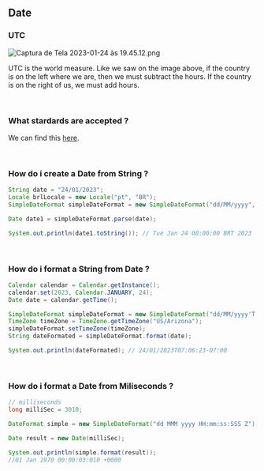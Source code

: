 ## Date

### UTC
![Captura de Tela 2023-01-24 às 19.45.12.png](https://s3-us-west-2.amazonaws.com/secure.notion-static.com/0f2efb94-9f96-411b-b999-cd9528b2825b/Captura_de_Tela_2023-01-24_as_19.45.12.png)

UTC is the world measure. Like we saw on the image above, if the country is on the left where we are, then we must subtract the hours.
If the country is on the right of us, we must add hours.

<br/>

### What stardards are accepted ?
We can find this [here](https://docs.oracle.com/javase/10/docs/api/java/text/SimpleDateFormat.html).

<br/>

### How do i create a Date from String ?
```java
String date = "24/01/2023";
Locale brlLocale = new Locale("pt", "BR");
SimpleDateFormat simpleDateFormat = new SimpleDateFormat("dd/MM/yyyy", brlLocale);

Date date1 = simpleDateFormat.parse(date);

System.out.println(date1.toString()); // Tue Jan 24 00:00:00 BRT 2023
```

<br/>

### How do i format a String from Date ?
``` java
Calendar calendar = Calendar.getInstance();
calendar.set(2023, Calendar.JANUARY, 24);
Date date = calendar.getTime();

SimpleDateFormat simpleDateFormat = new SimpleDateFormat("dd/MM/yyyy'T'HH:mm:ssXXX");
TimeZone timeZone = TimeZone.getTimeZone("US/Arizona");
simpleDateFormat.setTimeZone(timeZone);
String dateFormated = simpleDateFormat.format(date);

System.out.println(dateFormated); // 24/01/2023T07:06:23-07:00
```

<br/>

### How do i format a Date from Miliseconds ?
``` java
// milliseconds
long milliSec = 3010;

DateFormat simple = new SimpleDateFormat("dd MMM yyyy HH:mm:ss:SSS Z");

Date result = new Date(milliSec);

System.out.println(simple.format(result)); 
//01 Jan 1970 00:00:03:010 +0000
```

